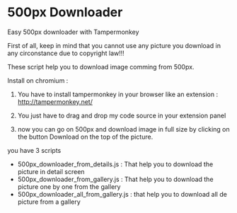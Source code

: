 500px Downloader
=============

Easy 500px downloader with Tampermonkey

First of all, keep in mind that you cannot use any picture you download in any circonstance due to copyright law!!!

These script help you to download image comming from 500px.

Install on chromium :

1. You have to install tampermonkey in your browser like an extension : http://tampermonkey.net/

2. You just have to drag and drop my code source in your extension panel 

3. now you can go on 500px and download image in full size by clicking on the button Download on the top of the picture.

you have 3 scripts

- 500px_downloader_from_details.js : That help you to download the picture in detail screen
- 500px_downloader_from_gallery.js : That help you to download the picture one by one from the gallery
- 500px_downloader_all_from_gallery.js : that help you to download all de picture from a gallery
